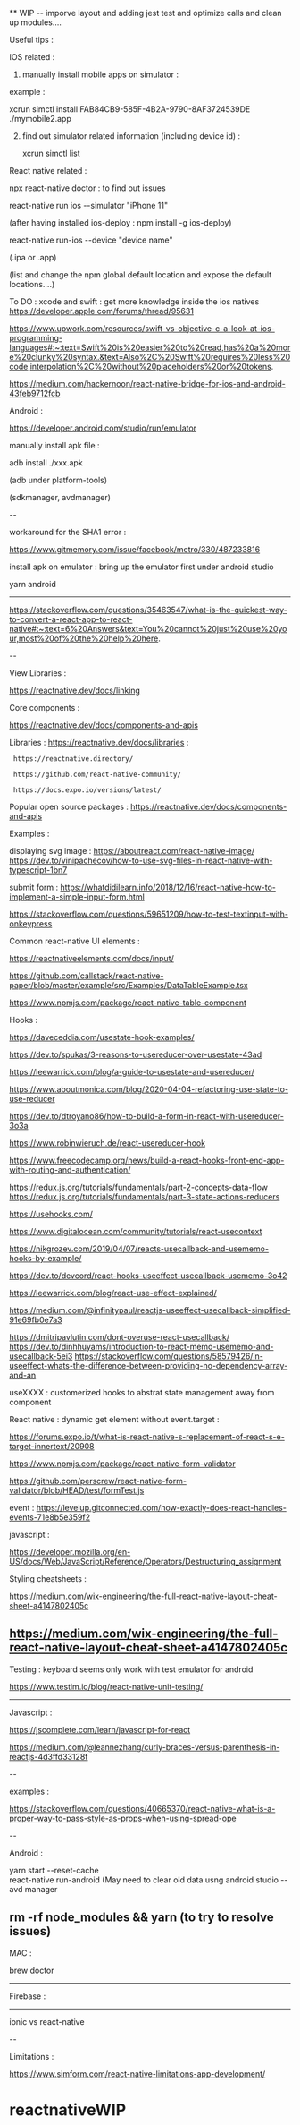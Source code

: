 ** WIP -- imporve layout and adding jest test and optimize calls and clean up modules....

Useful tips : 

IOS related : 

1. manually install mobile apps on simulator : 

  example : 

xcrun simctl install FAB84CB9-585F-4B2A-9790-8AF3724539DE ./mymobile2.app


2. find out simulator related information  (including device id) : 

   xcrun simctl list


React native related : 

  npx react-native doctor : to find out issues

  react-native run ios --simulator "iPhone 11"

  (after having installed ios-deploy : npm install -g ios-deploy)

  react-native run-ios --device "device name"

(.ipa or .app)

(list and change the npm global default location and expose the default locations....)


To DO : xcode and swift :  get more knowledge inside the ios natives
   https://developer.apple.com/forums/thread/95631

https://www.upwork.com/resources/swift-vs-objective-c-a-look-at-ios-programming-languages#:~:text=Swift%20is%20easier%20to%20read,has%20a%20more%20clunky%20syntax.&text=Also%2C%20Swift%20requires%20less%20code,interpolation%2C%20without%20placeholders%20or%20tokens.

https://medium.com/hackernoon/react-native-bridge-for-ios-and-android-43feb9712fcb



Android : 

https://developer.android.com/studio/run/emulator

manually install apk file : 

 adb install ./xxx.apk

(adb under platform-tools)

(sdkmanager, avdmanager)


--

workaround for the SHA1 error : 

https://www.gitmemory.com/issue/facebook/metro/330/487233816

install apk on emulator : bring up the emulator first under android studio

yarn android

---

https://stackoverflow.com/questions/35463547/what-is-the-quickest-way-to-convert-a-react-app-to-react-native#:~:text=6%20Answers&text=You%20cannot%20just%20use%20your,most%20of%20the%20help%20here.

--

View Libraries : 

https://reactnative.dev/docs/linking


Core components : 

  https://reactnative.dev/docs/components-and-apis

Libraries : 
  https://reactnative.dev/docs/libraries : 

     https://reactnative.directory/
    
     https://github.com/react-native-community/

     https://docs.expo.io/versions/latest/

Popular open source packages : 
  https://reactnative.dev/docs/components-and-apis

Examples : 

displaying svg image : 
https://aboutreact.com/react-native-image/
https://dev.to/vinipachecov/how-to-use-svg-files-in-react-native-with-typescript-1bn7

submit form : 
https://whatdidilearn.info/2018/12/16/react-native-how-to-implement-a-simple-input-form.html

https://stackoverflow.com/questions/59651209/how-to-test-textinput-with-onkeypress

Common react-native UI elements : 

 https://reactnativeelements.com/docs/input/

 https://github.com/callstack/react-native-paper/blob/master/example/src/Examples/DataTableExample.tsx

https://www.npmjs.com/package/react-native-table-component


Hooks : 

  https://daveceddia.com/usestate-hook-examples/

  https://dev.to/spukas/3-reasons-to-usereducer-over-usestate-43ad

  https://leewarrick.com/blog/a-guide-to-usestate-and-usereducer/

  https://www.aboutmonica.com/blog/2020-04-04-refactoring-use-state-to-use-reducer

  https://dev.to/dtroyano86/how-to-build-a-form-in-react-with-usereducer-3o3a

  https://www.robinwieruch.de/react-usereducer-hook

  https://www.freecodecamp.org/news/build-a-react-hooks-front-end-app-with-routing-and-authentication/

  https://redux.js.org/tutorials/fundamentals/part-2-concepts-data-flow
  https://redux.js.org/tutorials/fundamentals/part-3-state-actions-reducers

  https://usehooks.com/

  https://www.digitalocean.com/community/tutorials/react-usecontext

  https://nikgrozev.com/2019/04/07/reacts-usecallback-and-usememo-hooks-by-example/

  https://dev.to/devcord/react-hooks-useeffect-usecallback-usememo-3o42

  https://leewarrick.com/blog/react-use-effect-explained/

  https://medium.com/@infinitypaul/reactjs-useeffect-usecallback-simplified-91e69fb0e7a3

  https://dmitripavlutin.com/dont-overuse-react-usecallback/
  https://dev.to/dinhhuyams/introduction-to-react-memo-usememo-and-usecallback-5ei3
  https://stackoverflow.com/questions/58579426/in-useeffect-whats-the-difference-between-providing-no-dependency-array-and-an 

useXXXX : customerized hooks to abstrat state management away from component

React native : dynamic get element without event.target : 

  https://forums.expo.io/t/what-is-react-native-s-replacement-of-react-s-e-target-innertext/20908

 https://www.npmjs.com/package/react-native-form-validator

 https://github.com/perscrew/react-native-form-validator/blob/HEAD/test/formTest.js


event : 
   https://levelup.gitconnected.com/how-exactly-does-react-handles-events-71e8b5e359f2

javascript : 

https://developer.mozilla.org/en-US/docs/Web/JavaScript/Reference/Operators/Destructuring_assignment

Styling cheatsheets : 

https://medium.com/wix-engineering/the-full-react-native-layout-cheat-sheet-a4147802405c

https://medium.com/wix-engineering/the-full-react-native-layout-cheat-sheet-a4147802405c
--

Testing : keyboard seems only work with test emulator for android

https://www.testim.io/blog/react-native-unit-testing/

---

Javascript : 

https://jscomplete.com/learn/javascript-for-react

https://medium.com/@leannezhang/curly-braces-versus-parenthesis-in-reactjs-4d3ffd33128f
 
--

examples : 

  https://stackoverflow.com/questions/40665370/react-native-what-is-a-proper-way-to-pass-style-as-props-when-using-spread-ope

--

Android : 

  yarn start --reset-cache  
  react-native run-android (May need to clear old data usng android studio -- avd manager

rm -rf node_modules && yarn  (to try to resolve issues)
--

MAC : 

  brew doctor

 
---

Firebase : 

---

ionic vs react-native

--

Limitations : 

  https://www.simform.com/react-native-limitations-app-development/





 

  
# reactnativeWIP
